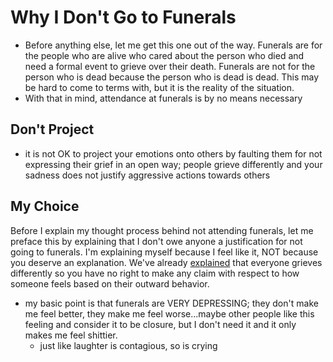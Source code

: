 # Why I Don't Go to Funerals

* Before anything else, let me get this one out of the way. Funerals are for the people who are alive who cared about the person who died and need a formal event to grieve over their death. Funerals are not for the person who is dead because the person who is dead is dead. This may be hard to come to terms with, but it is the reality of the situation.
* With that in mind, attendance at funerals is by no means necessary

## Don't Project

* it is not OK to project your emotions onto others by faulting them for not expressing their grief in an open way; people grieve differently and your sadness does not justify aggressive actions towards others

## My Choice

Before I explain my thought process behind not attending funerals, let me preface this by explaining that I don't owe anyone a justification for not going to funerals. I'm explaining myself because I feel like it, NOT because you deserve an explanation. We've already [explained](#project) that everyone grieves differently so you have no right to make any claim with respect to how someone feels based on their outward behavior.

* my basic point is that funerals are VERY DEPRESSING; they don't make me feel better, they make me feel worse...maybe other people like this feeling and consider it to be closure, but I don't need it and it only makes me feel shittier. 
    * just like laughter is contagious, so is crying